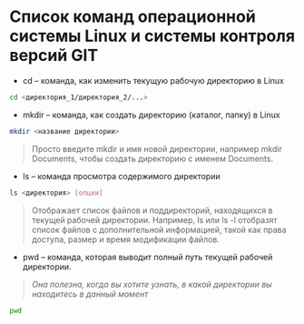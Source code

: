 # Список команд операционной системы Linux и системы контроля версий GIT

* cd – команда, как изменить текущую рабочую директорию в Linux
```sh
cd <директория_1/директория_2/...>
```

* mkdir – команда, как создать директорию (каталог, папку) в Linux
```sh
mkdir <название директории>
```
>Просто введите mkdir и имя новой директории, например mkdir Documents, чтобы создать директорию с именем Documents.

* ls – команда просмотра содержимого директории
```sh
ls <директория> [опции]
```
>Отображает список файлов и поддиректорий, находящихся в текущей рабочей директории. Например, ls или ls -l отобразят список файлов с дополнительной информацией, такой как права доступа, размер и время модификации файлов.


* pwd – команда, которая выводит полный путь текущей рабочей директории. 
>*Она полезна, когда вы хотите узнать, в какой директории вы находитесь в данный момент*
```sh
pwd
```


